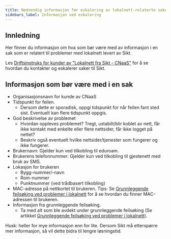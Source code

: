 ```yaml
---
title: Nødvendig informasjon før eskalering av lokalnett-relaterte saker til Sikt.
sidebars_label: Informasjon ved eskalering
---
```


## Innledning

Her finner du informasjon om hva som bør være med av informasjon i en sak som er relatert til problemer med lokalnett levert av Sikt. 

Les [Driftsinstruks for kunder av "Lokalnett fra Sikt - CNaaS"](driftsinstruks-kunde.md) for å se hvordan du kontakter og eskalerer saker til Sikt.

## Informasjon som bør være med i en sak

- Organisasjonsnavn for kunde av CNaaS
- Tidspunkt for feilen.
  - Dersom dette er sporadisk, oppgi tidspunkt for når feilen fant sted sist. Eventuelt kan flere tidspunkt oppgis. 
- God beskrivelse av problemet
  - Hvordan oppleves problemet? Tregt, ustabilt/blir koblet av nett, får ikke kontakt med enkelte eller flere nettsider, får ikke logget på nettet?
  - Beskriv også eventuelt hvilke nettsider/tjenester som fungerer og ikke fungerer. 
- Brukernavn: Gjelder kun ved tilkobling til eduroam. 
- Brukerens telefonnummer: Gjelder kun ved tilkobling til gjestenett med bruk av SMS. 
- Lokasjon for brukeren 
  - Bygg-nummer/-navn
  - Rom-nummer
  - Punktnummer (ved trådbasert tilkobling)
- MAC-adresse på nettkortet til brukeren. Tips: Se [Grunnleggende feilsøking ved problemer i lokalnett](grunnleggende-feilsok-lokalnett.md#adresser) for å se hvordan du finner MAC-adressen til brukeren.
- Informasjon fra grunnleggende feilsøking. 
  - Ta med alt som ble avdekt under grunnleggende feilsøking (Se artikkel [Grunnleggende feilsøking ved problemer i lokalnett](grunnleggende-feilsok-lokalnett.md)).

Husk: heller for mye informasjon enn for lite. Dersom Sikt må etterspørre mer informasjon, så vil dette bidra til lengre løsningstid. 



